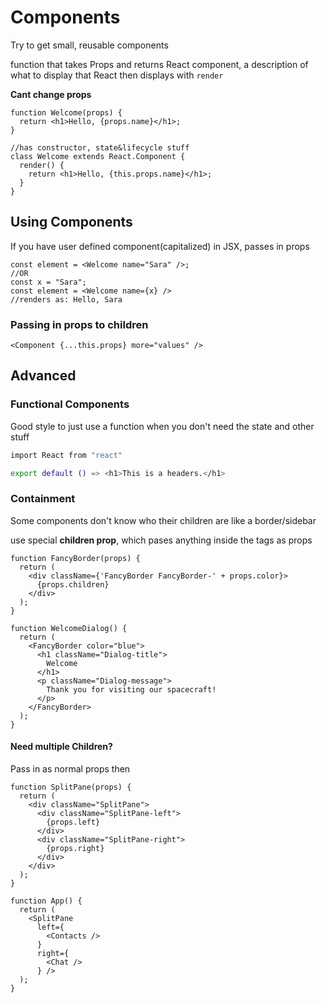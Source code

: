 # Components

Try to get small, reusable components

function that takes Props and returns React component, a description of what to display that React then displays with `render`

**Cant change props**

```react
function Welcome(props) {
  return <h1>Hello, {props.name}</h1>;
}

//has constructor, state&lifecycle stuff
class Welcome extends React.Component {
  render() {
    return <h1>Hello, {this.props.name}</h1>;
  }
}
```

## Using Components

If you have user defined component(capitalized) in JSX, passes in props

```react
const element = <Welcome name="Sara" />;
//OR
const x = "Sara";
const element = <Welcome name={x} />
//renders as: Hello, Sara
```

### Passing in props to children 

```react
<Component {...this.props} more="values" />
```

## Advanced

### Functional Components

Good style to just use a function when you don't need the state and other stuff

```bash
import React from "react"

export default () => <h1>This is a headers.</h1>
```

### Containment

Some components don't know who their children are like a border/sidebar

use special **children prop**, which pases anything inside the tags as props

```react
function FancyBorder(props) {
  return (
    <div className={'FancyBorder FancyBorder-' + props.color}>
      {props.children}
    </div>
  );
}

function WelcomeDialog() {
  return (
    <FancyBorder color="blue">
      <h1 className="Dialog-title">
        Welcome
      </h1>
      <p className="Dialog-message">
        Thank you for visiting our spacecraft!
      </p>
    </FancyBorder>
  );
}
```

#### Need multiple Children?

Pass in as normal props then 

```react
function SplitPane(props) {
  return (
    <div className="SplitPane">
      <div className="SplitPane-left">
        {props.left}
      </div>
      <div className="SplitPane-right">
        {props.right}
      </div>
    </div>
  );
}

function App() {
  return (
    <SplitPane
      left={
        <Contacts />
      }
      right={
        <Chat />
      } />
  );
}
```

